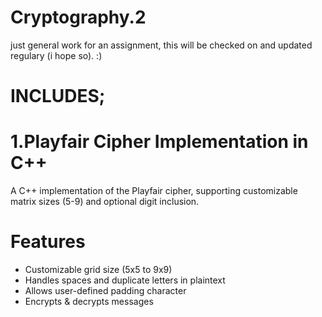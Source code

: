 # Cryptography.2
just general work for an assignment, this will be checked on and updated regulary (i hope so). :)

# INCLUDES;

# 1.Playfair Cipher Implementation in C++
A C++ implementation of the Playfair cipher, supporting customizable matrix sizes (5-9) and optional digit inclusion.

# Features
- Customizable grid size (5x5 to 9x9)
- Handles spaces and duplicate letters in plaintext
- Allows user-defined padding character
- Encrypts & decrypts messages

  


